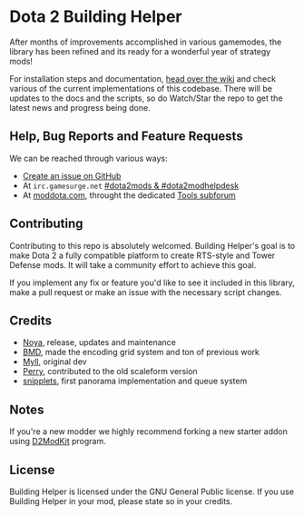 # Dota 2 Building Helper

After months of improvements accomplished in various gamemodes, the library has been refined and its ready for a wonderful year of strategy mods!

For installation steps and documentation, [head over the wiki](https://github.com/MNoya/BuildingHelper/wiki) and check various of the current implementations of this codebase. There will be updates to the docs and the scripts, so do Watch/Star the repo to get the latest news and progress being done.

## Help, Bug Reports and Feature Requests

We can be reached through various ways:

* [Create an issue on GitHub](https://github.com/Myll/Dota-2-Building-Helper/issues/new)
* At `irc.gamesurge.net` [#dota2mods & #dota2modhelpdesk](https://kiwiirc.com/client/irc.gamesurge.net/?#dota2mods,#dota2modhelpdesk)
* At [moddota.com](https://moddota.com/forums/), throught the dedicated [Tools subforum](https://moddota.com/forums/categories/tools)

## Contributing

Contributing to this repo is absolutely welcomed. Building Helper's goal is to make Dota 2 a fully compatible platform to create RTS-style and Tower Defense mods. It will take a community effort to achieve this goal.

If you implement any fix or feature you'd like to see it included in this library, make a pull request or make an issue with the necessary script changes.

## Credits

* [Noya](https://github.com/MNoya), release, updates and maintenance
* [BMD](https://github.com/bmddota), made the encoding grid system and ton of previous work
* [Myll](https://github.com/stephenfournier), original dev
* [Perry](https://github.com/perryvw), contributed to the old scaleform version
* [snipplets](https://github.com/snipplets/), first panorama implementation and queue system

## Notes

If you're a new modder we highly recommend forking a new starter addon using [D2ModKit](https://github.com/Myll/Dota-2-ModKit) program.

## License

Building Helper is licensed under the GNU General Public license. If you use Building Helper in your mod, please state so in your credits.